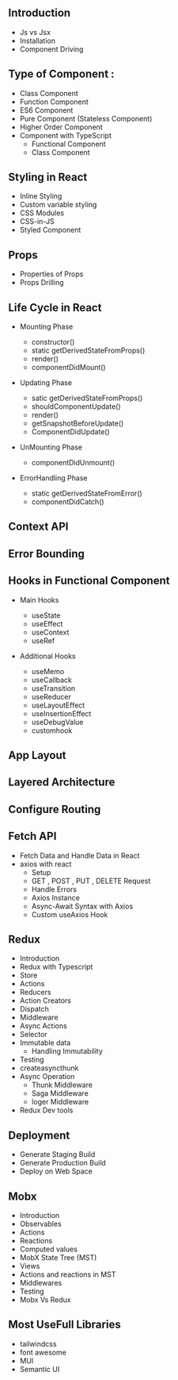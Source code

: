 ## Introduction

- Js vs Jsx
- Installation
- Component Driving

## Type of Component :

- Class Component
- Function Component
- ES6 Component
- Pure Component (Stateless Component)
- Higher Order Component
- Component with TypeScript
  - Functional Component
  - Class Component

## Styling in React

- Inline Styling
- Custom variable styling
- CSS Modules
- CSS-in-JS
- Styled Component

## Props

- Properties of Props
- Props Drilling

## Life Cycle in React

- Mounting Phase

  - constructor()
  - static getDerivedStateFromProps()
  - render()
  - componentDidMount()

- Updating Phase

  - satic getDerivedStateFromProps()
  - shouldComponentUpdate()
  - render()
  - getSnapshotBeforeUpdate()
  - ComponentDidUpdate()

- UnMounting Phase

  - componentDidUnmount()

- ErrorHandling Phase
  - static getDerivedStateFromError()
  - componentDidCatch()

## Context API

## Error Bounding

## Hooks in Functional Component

- Main Hooks

  - useState
  - useEffect
  - useContext
  - useRef

- Additional Hooks

  - useMemo
  - useCallback
  - useTransition
  - useReducer
  - useLayoutEffect
  - useInsertionEffect
  - useDebugValue
  - customhook

## App Layout

## Layered Architecture

## Configure Routing

## Fetch API

- Fetch Data and Handle Data in React
- axios with react
  - Setup
  - GET , POST , PUT , DELETE Request
  - Handle Errors
  - Axios Instance
  - Async-Await Syntax with Axios
  - Custom useAxios Hook

## Redux

- Introduction
- Redux with Typescript
- Store
- Actions
- Reducers
- Action Creators
- Dispatch
- Middleware
- Async Actions
- Selector
- Immutable data
  - Handling Immutability
- Testing
- createasyncthunk
- Async Operation
  - Thunk Middleware
  - Saga Middleware
  - loger Middleware
- Redux Dev tools

## Deployment

- Generate Staging Build
- Generate Production Build
- Deploy on Web Space

## Mobx

- Introduction
- Observables
- Actions
- Reactions
- Computed values
- MobX State Tree (MST)
- Views
- Actions and reactions in MST
- Middlewares
- Testing
- Mobx Vs Redux

## Most UseFull Libraries

- tailwindcss
- font awesome
- MUI
- Semantic UI
